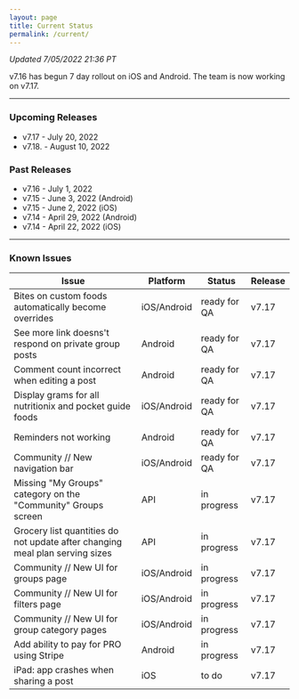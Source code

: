 ```yaml
---
layout: page
title: Current Status
permalink: /current/
---
```


_Updated 7/05/2022 21:36 PT_

v7.16 has begun 7 day rollout on iOS and Android. The team is now working on v7.17.

***

### Upcoming Releases
- v7.17   - July 20, 2022
- v7.18.  - August 10, 2022
 
### Past Releases
- v7.16   - July 1, 2022
- v7.15   - June 3, 2022 (Android)
- v7.15   - June 2, 2022 (iOS)
- v7.14   - April 29, 2022 (Android)
- v7.14   - April 22, 2022 (iOS)

***

### Known Issues

|Issue                          |Platform   | Status    | Release           |
| ---                           | ---       | ---       | ---               |
|Bites on custom foods automatically become overrides|iOS/Android|ready for QA| v7.17|
|See more link doesns't respond on private group posts|Android|ready for QA| v7.17|
|Comment count incorrect when editing a post|Android|ready for QA| v7.17|
|Display grams for all nutritionix and pocket guide foods|iOS/Android|ready for QA| v7.17|
|Reminders not working|Android|ready for QA| v7.17|
|Community // New navigation bar|iOS/Android|ready for QA| v7.17|
|Missing "My Groups" category on the "Community" Groups screen|API|in progress| v7.17|
|Grocery list quantities do not update after changing meal plan serving sizes|API|in progress| v7.17|
|Community // New UI for groups page|iOS/Android |in progress| v7.17|
|Community // New UI for filters page|iOS/Android |in progress| v7.17|
|Community // New UI for group category pages|iOS/Android |in progress| v7.17|
|Add ability to pay for PRO using Stripe|Android|in progress| v7.17|
|iPad: app crashes when sharing a post|iOS |to do| v7.17|
